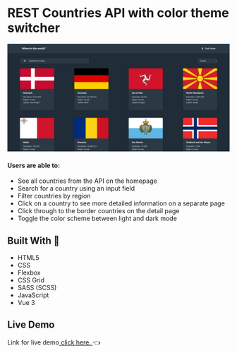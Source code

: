 # REST Countries API with color theme switcher


<img src="images/restScrShot.png">

#### Users are able to:

* See all countries from the API on the homepage
* Search for a country using an input field
* Filter countries by region
* Click on a country to see more detailed information on a separate page
* Click through to the border countries on the detail page
* Toggle the color scheme between light and dark mode

## Built With :cowboy_hat_face:	
- HTML5
- CSS
- Flexbox
- CSS Grid
- SASS (SCSS)
- JavaScript
- Vue 3


## Live Demo
Link for live demo<a href="https://celadon-pika-5cb5e6.netlify.app/"> click here. </a> :point_left:

